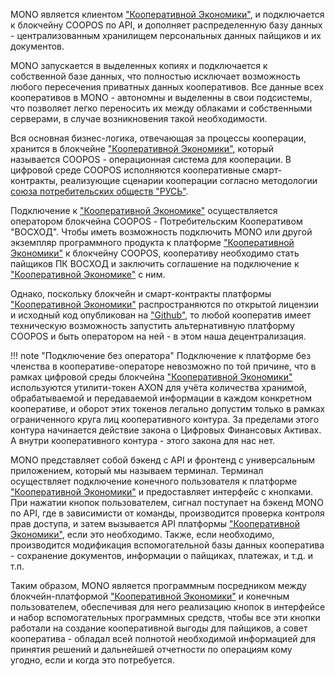 MONO является клиентом ["Кооперативной Экономики"](https://coopenomics.world), и подключается к блокчейну COOPOS по API, и дополняет распределенную базу данных - централизованным хранилищем персональных данных пайщиков и их документов. 

MONO запускается в выделенных копиях и подключается к собственной базе данных, что полностью исключает возможность любого пересечения приватных данных кооперативов. Все данные всех кооперативов в MONO - автономны и выделенны в свои подсистемы, что позволяет легко переносить их между облаками и собственными серверами, в случае возникновения такой необходимости. 

Вся основная бизнес-логика, отвечающая за процессы кооперации, хранится в блокчейне ["Кооперативной Экономики"](https://coopenomics.world), который называется COOPOS - операционная система для кооперации. В цифровой среде COOPOS исполняются кооперативные смарт-контракты, реализующие сценарии кооперации согласно методологии [союза потребительских обществ "РУСЬ"](https://coopenomics.world).

Подключение к ["Кооперативной Экономике"](https://coopenomics.world) осуществляется оператором блокчейна COOPOS - Потребительским Кооперативом "ВОСХОД". Чтобы иметь возможность подключить MONO или другой экземпляр программного продукта к платформе ["Кооперативной Экономики"](https://coopenomics.world) к блокчейну COOPOS, кооперативу необходимо стать пайщиков ПК ВОСХОД и заключить соглашение на подключение к ["Кооперативной Экономике"](https://coopenomics.world) с ним.  

Однако, поскольку блокчейн и смарт-контракты платформы ["Кооперативной Экономики"](https://coopenomics.world) распространяются по открытой лицензии и исходный код опубликован на ["Github"](https://https://github.com/coopenomics), то любой кооператив имеет техническую возможность запустить альтернативную платформу COOPOS и быть оператором на ней - в этом наша децентрализация. 

!!! note "Подключение без оператора"
    Подключение к платформе без членства в кооперативе-операторе невозможно по той причине, что в рамках цифровой среды блокчейна ["Кооперативной Экономики"](https://coopenomics.world) используются утилити-токен AXON для учёта количества хранимой, обрабатываемой и передаваемой информации в каждом конкретном кооперативе, и оборот этих токенов легально допустим только в рамках ограниченного круга лиц кооперативного контура. За пределами этого контура начинается действие закона о Цифровых Финансовых Активах. А внутри кооперативного контура - этого закона для нас нет. 

MONO представляет собой бэкенд с API и фронтенд с универсальным приложением, который мы называем терминал. Терминал осуществляет подключение конечного пользователя к платформе ["Кооперативной Экономики"](https://coopenomics.world) и предоставляет интерфейс с кнопками. При нажатии кнопок пользователем, сигнал поступает на бэкенд MONO по API, где в зависимисти от команды, производится проверка контроля прав доступа, и затем вызывается API платформы ["Кооперативной Экономики"](https://coopenomics.world), если это необходимо. Также, если необходимо, производится модификация вспомогательной базы данных кооператива - сохранение документов, информации о пайщиках, платежах, и т.д. и т.п. 

Таким образом, MONO является программным посредником между блокчейн-платформой ["Кооперативной Экономики"](https://coopenomics.world) и конечным пользователем, обеспечивая для него реализацию кнопок в интерфейсе и набор вспомогательных программных средств, чтобы все эти кнопки работали на создание кооперативной выгоды для пайщиков, а совет кооператива - обладал всей полнотой необходимой информацией для принятия решений и дальнейшей отчетности по операциям кому угодно, если и когда это потребуется. 
